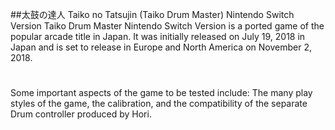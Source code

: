 ##太鼓の達人 Taiko no Tatsujin (Taiko Drum Master) Nintendo Switch Version
Taiko Drum Master Nintendo Switch Version is a ported game of the popular arcade title in Japan.
It was initially released on July 19, 2018 in Japan and is set to release in Europe and North America on November 2, 2018.
#
Some important aspects of the game to be tested include: The many play styles of the game, the calibration, and the compatibility of the separate Drum controller produced by Hori.
